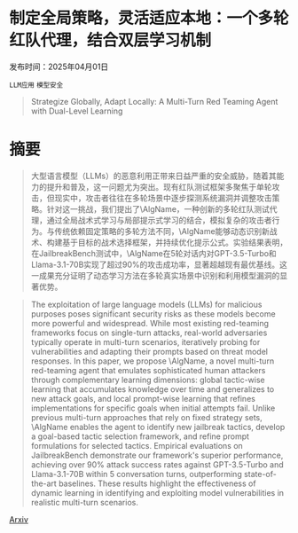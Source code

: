 # 制定全局策略，灵活适应本地：一个多轮红队代理，结合双层学习机制

发布时间：2025年04月01日

`LLM应用` `模型安全`

> Strategize Globally, Adapt Locally: A Multi-Turn Red Teaming Agent with Dual-Level Learning

# 摘要

> 大型语言模型（LLMs）的恶意利用正带来日益严重的安全威胁，随着其能力的提升和普及，这一问题尤为突出。现有红队测试框架多聚焦于单轮攻击，但现实中，攻击者往往在多轮场景中逐步探测系统漏洞并调整攻击策略。针对这一挑战，我们提出了\AlgName，一种创新的多轮红队测试代理，通过全局战术式学习与局部提示式学习的结合，模拟复杂的攻击者行为。与传统依赖固定策略的多轮方法不同，\AlgName能够动态识别新战术、构建基于目标的战术选择框架，并持续优化提示公式。实验结果表明，在JailbreakBench测试中，\AlgName在5轮对话内对GPT-3.5-Turbo和Llama-3.1-70B实现了超过90%的攻击成功率，显著超越现有最优基线。这一成果充分证明了动态学习方法在多轮真实场景中识别和利用模型漏洞的显著优势。

> The exploitation of large language models (LLMs) for malicious purposes poses significant security risks as these models become more powerful and widespread. While most existing red-teaming frameworks focus on single-turn attacks, real-world adversaries typically operate in multi-turn scenarios, iteratively probing for vulnerabilities and adapting their prompts based on threat model responses. In this paper, we propose \AlgName, a novel multi-turn red-teaming agent that emulates sophisticated human attackers through complementary learning dimensions: global tactic-wise learning that accumulates knowledge over time and generalizes to new attack goals, and local prompt-wise learning that refines implementations for specific goals when initial attempts fail. Unlike previous multi-turn approaches that rely on fixed strategy sets, \AlgName enables the agent to identify new jailbreak tactics, develop a goal-based tactic selection framework, and refine prompt formulations for selected tactics. Empirical evaluations on JailbreakBench demonstrate our framework's superior performance, achieving over 90\% attack success rates against GPT-3.5-Turbo and Llama-3.1-70B within 5 conversation turns, outperforming state-of-the-art baselines. These results highlight the effectiveness of dynamic learning in identifying and exploiting model vulnerabilities in realistic multi-turn scenarios.

[Arxiv](https://arxiv.org/abs/2504.01278)